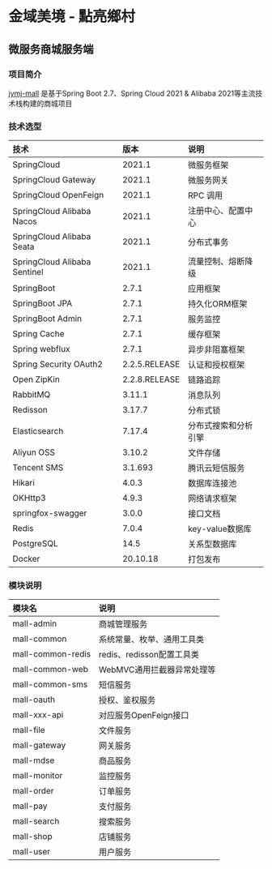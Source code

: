 # 金域美境 - 點亮鄉村

## 微服务商城服务端

### 项目简介

[jymj-mall](https://gitee.com/J_Tang/jymj-mall) 是基于Spring Boot 2.7、Spring Cloud 2021 & Alibaba 2021等主流技术栈构建的商城项目

### 技术选型

| 技术                           | 版本            | 说明           |
|:-----------------------------|:--------------|:-------------|
| SpringCloud                  | 2021.1        | 微服务框架        |
| SpringCloud Gateway          | 2021.1        | 微服务网关        |
| SpringCloud OpenFeign        | 2021.1        | RPC 调用       |
| SpringCloud Alibaba Nacos    | 2021.1        | 注册中心、配置中心    |
| SpringCloud Alibaba Seata    | 2021.1        | 分布式事务        |
| SpringCloud Alibaba Sentinel | 2021.1        | 流量控制、熔断降级    |
| SpringBoot                   | 2.7.1         | 应用框架         |
| SpringBoot JPA               | 2.7.1         | 持久化ORM框架     |
| SpringBoot Admin             | 2.7.1         | 服务监控         |
| Spring Cache                 | 2.7.1         | 缓存框架         |
| Spring webflux               | 2.7.1         | 异步非阻塞框架      |
| Spring Security OAuth2       | 2.2.5.RELEASE | 认证和授权框架      |
| Open ZipKin                  | 2.2.8.RELEASE | 链路追踪         |
| RabbitMQ                     | 3.11.1        | 消息队列         |
| Redisson                     | 3.17.7        | 分布式锁         |
| Elasticsearch                | 7.17.4        | 分布式搜索和分析引擎   |
| Aliyun OSS                   | 3.10.2        | 文件存储         |
| Tencent SMS                  | 3.1.693       | 腾讯云短信服务      |
| Hikari                       | 4.0.3         | 数据库连接池       |
| OKHttp3                      | 4.9.3         | 网络请求框架       |
| springfox-swagger            | 3.0.0         | 接口文档         |
| Redis                        | 7.0.4         | key-value数据库 |
| PostgreSQL                   | 14.5          | 关系型数据库       |
| Docker                       | 20.10.18      | 打包发布         |

### 模块说明

| 模块名               | 说明                  |
|:------------------|:--------------------|
| mall-admin        | 商城管理服务              |
| mall-common       | 系统常量、枚举、通用工具类       |
| mall-common-redis | redis、redisson配置工具类 |
| mall-common-web   | WebMVC通用拦截器异常处理等    |
| mall-common-sms   | 短信服务                |
| mall-oauth        | 授权、鉴权服务             |
| mall-xxx-api      | 对应服务OpenFeign接口     |
| mall-file         | 文件服务                |
| mall-gateway      | 网关服务                |
| mall-mdse         | 商品服务                |
| mall-monitor      | 监控服务                |
| mall-order        | 订单服务                |
| mall-pay          | 支付服务                |
| mall-search       | 搜索服务                |
| mall-shop         | 店铺服务                |
| mall-user         | 用户服务                |


